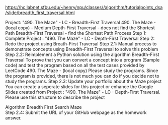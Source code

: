 https://hc.labnet.sfbu.edu/~henry/npu/classes//algorithm/tutorialpoints_dsa/slide/breadth_first_traversal.html

Project: "490. The Maze" - LC - Breadth-First Traversal
490. The Maze - (local copy) - Medium
Depth-First Traversal - does not find the Shortest Path
Breadth-First Traversal - find the Shortest Path
Process
Step 1: Complete Project : "490. The Maze" - LC - Depth-First Traversal
Step 2: Redo the project using Breath-First Traversal
  Step 2.1: Manual process to demonstrate concepts using Breadth-First Traversal to solve this problem
  Step 2.2: Reimplement a Python solution using the algorithm Breadth-First Traversal
      To prove that you can convert a concept into a program (Sample code) and test the program based on all the test cases provided by LeetCode 490. The Maze - (local copy)
      Please study the programs. Since the program is provided, there is not much you can do if you decide not to study the programs.
  Step 2.3: Update your portfolio about the Maze project
  You can create a seperate slides for this project or enhance the Google Slides created from Project : "490. The Maze" - LC - Depth-First Traversal.
  Please use this structure to describe the project

  Algorithm
     Breadth First Search
         Maze   
  Step 2.4: Submit the URL of your GitHub webpage as the homework answer.
